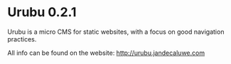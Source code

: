 Urubu 0.2.1
===========

Urubu is a micro CMS for static websites, with a focus on good navigation
practices.

All info can be found on the website: http://urubu.jandecaluwe.com
